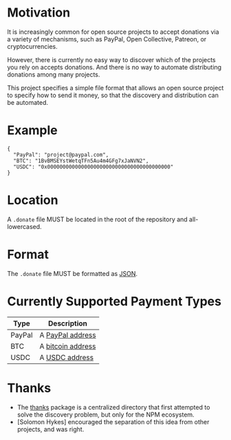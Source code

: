 # Motivation

It is increasingly common for open source projects to accept donations via a variety of mechanisms, such as PayPal, Open Collective, Patreon, or cryptocurrencies.

However, there is currently no easy way to discover which of the projects you rely on accepts donations. And there is no way to automate distributing donations among many projects.

This project specifies a simple file format that allows an open source project to specify how to send it money, so that the discovery and distribution can be automated.

# Example

```
{
  "PayPal": "project@paypal.com",
  "BTC": "1BvBMSEYstWetqTFn5Au4m4GFg7xJaNVN2",
  "USDC": "0x0000000000000000000000000000000000000000"  
}
```

# Location

A `.donate` file MUST be located in the root of the repository and all-lowercased.

# Format

The `.donate` file MUST be formatted as [JSON](https://www.json.org/).

# Currently Supported Payment Types

| Type | Description |
|-|-|
| PayPal | A [PayPal address](http://paypal.com) |
| BTC | A [bitcoin address](https://en.bitcoin.it/wiki/Address) |
| USDC | A [USDC address](https://www.coinbase.com/usdc) |

# Thanks

* The [thanks](https://www.npmjs.com/package/thanks) package is a centralized directory that first attempted to solve the discovery problem, but only for the NPM ecosystem.
* [Solomon Hykes] encouraged the separation of this idea from other projects, and was right.
